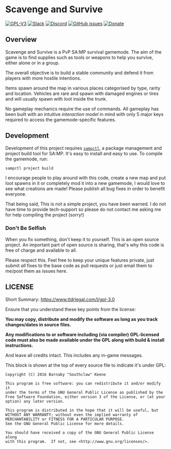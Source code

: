 # Scavenge and Survive

[![GPL-V3](https://img.shields.io/badge/license-GPL3-red.svg)](http://www.gnu.org/copyleft/gpl.html)
[![Slack](https://img.shields.io/badge/discuss-slack-orange.svg)](https://join.slack.com/southclaws/shared_invite/MjA5NzM2ODkxMDExLTE0OTk1MDI4MjItYjdjM2NmMTJjNA)
[![Discord](https://img.shields.io/badge/discuss-discord-blue.svg)](http://dc.southcla.ws)
[![GitHub issues](https://img.shields.io/github/issues/Southclaws/ScavengeSurvive.svg)](https://www.github.com/Southclaws/ScavengeSurvive/issues)
[![Donate](https://img.shields.io/badge/donate-paypal-3b7bbf.svg)](https://www.paypal.com/cgi-bin/webscr?cmd=_s-xclick&hosted_button_id=P7H2FNNWLMFW4)

## Overview

Scavenge and Survive is a PvP SA:MP survival gamemode. The aim of the game is to
find supplies such as tools or weapons to help you survive, either alone or in a
group.

The overall objective is to build a stable community and defend it from players
with more hostile intentions.

Items spawn around the map in various places categorised by type, rarity and
location. Vehicles are rare and spawn with damaged engines or tires and will
usually spawn with loot inside the trunk.

No gameplay mechanics require the use of commands. All gameplay has been built
with an intuitive _interaction model_ in mind with only 5 major keys required to
access the gamemode-specific features.

## Development

Development of this project requires
[`sampctl`](https://github.com/Southclaws/sampctl), a package management and
project build tool for SA:MP. It's easy to install and easy to use. To compile
the gamemode, run:

```bash
sampctl project build
```

I encourage people to play around with this code, create a new map and put loot
spawns in it or completely mod it into a new gamemode, I would love to see what
creations are made! Please publish all bug fixes in order to benefit everyone.

That being said, This is not a simple project, you have been warned. I do not
have time to provide tech-support so please do not contact me asking me for help
compiling the project (sorry!)

### Don't Be Selfish

When you fix something, don't keep it to yourself. This is an open source
project. An important part of open source is sharing, that's why this code is
free of charge and available to all.

Please respect this. Feel free to keep your unique features private, just submit
_all_ fixes to the base code as pull requests or just email them to me/post them
as issues here.

## LICENSE

Short Summary: https://www.tldrlegal.com/l/gpl-3.0

Ensure that you understand these key points from the license:

**You may copy, distribute and modify the software as long as you track
changes/dates in source files.**

**Any modifications to or software including (via compiler) GPL-licensed code
must also be made available under the GPL along with build & install
instructions.**

And leave all credits intact. This includes any in-game messages.

This block is shown at the top of every source file to indicate it's under GPL:

```
Copyright (C) 2016 Barnaby "Southclaw" Keene

This program is free software: you can redistribute it and/or modify it
under the terms of the GNU General Public License as published by the
Free Software Foundation, either version 3 of the License, or (at your
option) any later version.

This program is distributed in the hope that it will be useful, but
WITHOUT ANY WARRANTY; without even the implied warranty of
MERCHANTABILITY or FITNESS FOR A PARTICULAR PURPOSE.
See the GNU General Public License for more details.

You should have received a copy of the GNU General Public License along
with this program.  If not, see <http://www.gnu.org/licenses/>.
```
